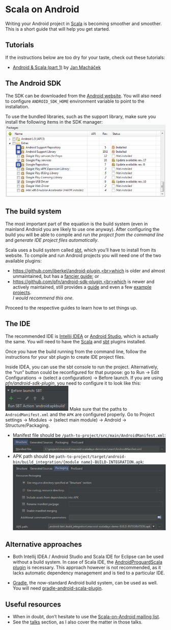 # Scala on Android

Writing your Android project in [Scala](http://scala-lang.org/) is becoming smoother and smoother.
This is a short guide that will help you get started.

## Tutorials

If the instructions below are too dry for your taste, check out these tutorials:

* [Android & Scala (part 1)](http://blog.eigengo.com/2014/06/21/android-and-scala/) by [Jan Macháček](https://twitter.com/honzam399)

## The Android SDK

The SDK can be downloaded from the [Android website](http://developer.android.com/sdk/index.html).
You will also need to configure `ANDROID_SDK_HOME` environment variable to point to the installation.

To use the bundled libraries, such as the support library, make sure you install the following items in the SDK manager:
![SDK manager screenshot](SDK-manager.png)

## The build system

The most important part of the equation is the build system (even in mainland Android you are likely to use one anyway).
After configuring the build you will be able to compile and *run the project from the command line* and *generate IDE project
files automatically*.

Scala uses a build system called [sbt](http://www.scala-sbt.org/), which you’ll have to install from its website.
To compile and run Android projects you will need one of the two available plugins:

* https://github.com/jberkel/android-plugin,<br>which is older and almost unmaintained, but has a [fancier guide](http://fxthomas.github.io/android-plugin/); or
* https://github.com/pfn/android-sdk-plugin,<br>which is newer and actively maintained, still provides a [guide](https://github.com/pfn/android-sdk-plugin#usage) and even a few [example projects](https://github.com/pfn/android-sdk-plugin/tree/master/sbt-test/android-sdk-plugin).<br>*I would recommend this one*.

Proceed to the respective guides to learn how to set things up.

## The IDE

The recommended IDE is [Intellij IDEA](http://www.jetbrains.com/idea/) or
[Android Studio](http://developer.android.com/sdk/installing/studio.html), which is actually the same.
You will need to have the [Scala](http://plugins.jetbrains.com/plugin/?id=1347)
and [sbt](http://plugins.jetbrains.com/plugin/5007?pr=idea) plugins installed.

Once you have the build running from the command line, follow the instructions for your sbt plugin to
create IDE project files.

Inside IDEA, you can use the sbt console to run the project. Alternatively, the “run” button could
be reconfigured for that purpose: go to Run → Edit Configurations →
(select a configuration) → Before launch. If you are using *pfn/android-sdk-plugin*,
you need to configure it to look like this:
![before launch](before-launch.png)
Make sure that the paths to `AndroidManifest.xml` and the `APK`
are configured properly. Go to Project settings → Modules → (select main module) → Android → Structure/Packaging.
* Manifest file should be `/path-to-project/src/main/AndroidManifest.xml`:
  ![manifest path](manifest-path.png)
* APK path should be `path-to-project/target/android-bin/build_integration/{module name}-BUILD-INTEGRATION.apk`:
  ![apk path](apk-path.png)

## Alternative approaches

* Both Intellij IDEA / Android Studio and Scala IDE for Eclipse can be used without a build system.
In case of Scala IDE, the [AndroidProguardScala plugin](https://github.com/banshee/AndroidProguardScala) is
necessary. This approach however is not recommended, as it lacks automatic dependency management and
is tied to a particular IDE.

* [Gradle](http://www.gradle.org/), the now-standard Android build system, can be used as well. You will
need [gradle-android-scala-plugin](https://github.com/saturday06/gradle-android-scala-plugin).

## Useful resources

* When in doubt, don’t hesitate to use the [Scala-on-Android mailing list](https://groups.google.com/forum/#!forum/scala-on-android).
* See the [talks](Talks.html) section, as I also cover the matter in those talks.